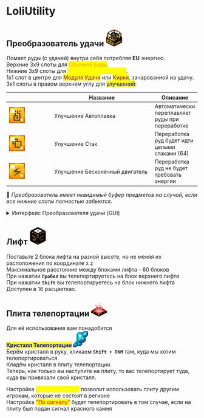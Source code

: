# LoliUtility

## Преобразователь удачи ![](<../.gitbook/assets/Без имени-2.png>)

Ломает руды (с удачей) внутри себя потребляя **EU** энергию. \
Верхние 3х9 слоты для <mark style="color:orange;">Обычной руды</mark>.\
Нижние 3х9 слоты для <mark style="color:yellow;">Переработанной руды</mark>.\
1х1 слот в центре для <mark style="color:purple;">Модуля Удачи</mark> или <mark style="color:purple;">Кирки</mark>, зачарованной на удачу.\
3х1 слоты в правом верхнем углу для <mark style="color:blue;">улучшений</mark>:

<table><thead><tr><th width="106"> </th><th width="251">Название</th><th>Описание</th></tr></thead><tbody><tr><td><img src="../.gitbook/assets/Без имени-10.png" alt=""></td><td>Улучшение Автоплавка</td><td>Автоматически переплавляет руды при переработке</td></tr><tr><td><img src="../.gitbook/assets/Без имени-5.png" alt=""></td><td>Улучшение Стак</td><td>Переработка руд будет идти целыми стаками (64)</td></tr><tr><td><img src="../.gitbook/assets/Без имени-9.png" alt=""></td><td>Улучшение  Бесконечный двигатель</td><td>Переработка руд не будет требовать энергии</td></tr></tbody></table>

:pushpin: _Преобразователь имеет невидимый буфер предметов на случай, если все нижние слоты  полностью забьются._

<details>

<summary>Интерфейс Преобразователя удачи (GUI)</summary>

В слот для кирки установлен Модуль Удачи\
Все слоты для улучшений заполнены\
![](<../.gitbook/assets/Без имени-4 (1).png>)



</details>

## Лифт ![](<../.gitbook/assets/Без имени-1 (2).png>)

Поставьте 2 блока лифта на разной высоте, но не меняя их расположения по координате x z\
Максимальное расстояние между блоками лифта - 60 блоков\
При нажатии **`Пробел`** вы телепортируетесь на блок верхнего лифта\
При нажатии **`Shift`** вы телепортируетесь на блок нижнего лифта\
Доступен в 16 расцветках.

## Плита телепортации ![](<../.gitbook/assets/Без имени-2 (2).png>)

Для её использования вам понадобится\
<mark style="color:blue;">**Кристалл Телепортации**</mark> ![](<../.gitbook/assets/Без имени-3.png>)\
Берём кристалл в руку, кликаем **`Shift + ПКМ`** там, куда мы хотим телепортироваться.\
Кладём кристалл в плиту телепортации.\
Теперь, как только вы наступите на плиту, то вас телепортирует туда, куда вы привязали свой кристалл.

Настройка <mark style="color:yellow;">"Общий Доступ"</mark> позволит использовать плиту другим игрокам, которые не состоят в регионе\
Настройка <mark style="color:red;">"По сигналу"</mark> будет телепортировать в том случае, если на плиту был подан сигнал красного камня
